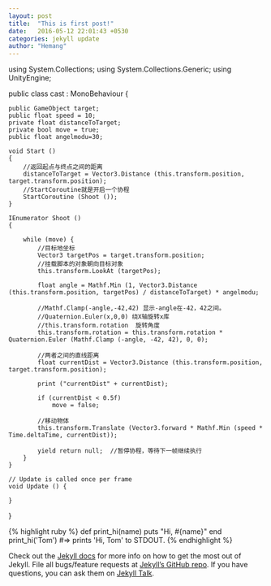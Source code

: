 ```yaml
---
layout: post
title:  "This is first post!"
date:   2016-05-12 22:01:43 +0530
categories: jekyll update
author: "Hemang"
---
```

using System.Collections;
using System.Collections.Generic;
using UnityEngine;

public class cast : MonoBehaviour {

	public GameObject target;  
	public float speed = 10;  
	private float distanceToTarget;  
	private bool move = true;  
	public float angelmodu=30;  

	void Start ()  
	{  
		//返回起点与终点之间的距离
		distanceToTarget = Vector3.Distance (this.transform.position, target.transform.position); 
		//StartCoroutine就是开启一个协程
		StartCoroutine (Shoot ());  
	}  

	IEnumerator Shoot ()  
	{  

		while (move) {  
			//目标地坐标
			Vector3 targetPos = target.transform.position;  
			//挂载脚本的对象朝向目标对象
			this.transform.LookAt (targetPos);  

			float angle = Mathf.Min (1, Vector3.Distance (this.transform.position, targetPos) / distanceToTarget) * angelmodu;  

			//Mathf.Clamp(-angle,-42,42) 显示-angle在-42，42之间。
			//Quaternion.Euler(x,0,0) 绕X轴旋转x库
			//this.transform.rotation  旋转角度
			this.transform.rotation = this.transform.rotation * Quaternion.Euler (Mathf.Clamp (-angle, -42, 42), 0, 0); 

			//两者之间的直线距离
			float currentDist = Vector3.Distance (this.transform.position, target.transform.position);  

			print ("currentDist" + currentDist);  

			if (currentDist < 0.5f)  
				move = false; 
			
			//移动物体
			this.transform.Translate (Vector3.forward * Mathf.Min (speed * Time.deltaTime, currentDist));  

			yield return null;  //暂停协程，等待下一帧继续执行
		}  
	}  
		
	// Update is called once per frame
	void Update () {
		
	}
}

{% highlight ruby %}
def print_hi(name)
  puts "Hi, #{name}"
end
print_hi('Tom')
#=> prints 'Hi, Tom' to STDOUT.
{% endhighlight %}

Check out the [Jekyll docs][jekyll-docs] for more info on how to get the most out of Jekyll. File all bugs/feature requests at [Jekyll’s GitHub repo][jekyll-gh]. If you have questions, you can ask them on [Jekyll Talk][jekyll-talk].

[jekyll-docs]: http://jekyllrb.com/docs/home
[jekyll-gh]:   https://github.com/jekyll/jekyll
[jekyll-talk]: https://talk.jekyllrb.com/
